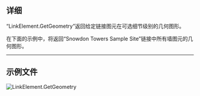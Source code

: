 ## 详细
“LinkElement.GetGeometry”返回给定链接图元在可选细节级别的几何图形。

在下面的示例中，将返回“Snowdon Towers Sample Site”链接中所有墙图元的几何图形。

___
## 示例文件

![LinkElement.GetGeometry](./Revit.Elements.LinkElement.GetGeometry_img.jpg)
